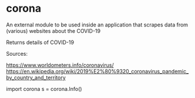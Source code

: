 # corona
An external module to be used inside an application that scrapes data from (various) websites about the COVID-19

Returns details of COVID-19

Sources: 

https://www.worldometers.info/coronavirus/
https://en.wikipedia.org/wiki/2019%E2%80%9320_coronavirus_pandemic_by_country_and_territory


import corona
s = corona.Info()
